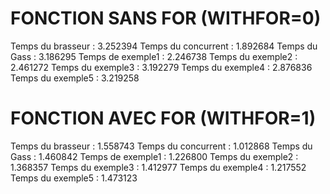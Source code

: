 # FONCTION SANS FOR (WITHFOR=0)

Temps du brasseur : 3.252394
Temps du concurrent : 1.892684
Temps du Gass : 3.186295
Temps de exemple1 : 2.246738
Temps du exemple2 : 2.461272
Temps du exemple3 : 3.192279
Temps du exemple4 : 2.876836
Temps du exemple5 : 3.219258

# FONCTION AVEC FOR (WITHFOR=1)

Temps du brasseur : 1.558743
Temps du concurrent : 1.012868
Temps du Gass : 1.460842
Temps de exemple1 : 1.226800
Temps du exemple2 : 1.368357
Temps du exemple3 : 1.412977
Temps du exemple4 : 1.217552
Temps du exemple5 : 1.473123
